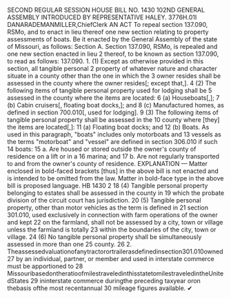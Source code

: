 SECOND REGULAR SESSION
HOUSE BILL NO. 1430
102ND GENERAL ASSEMBLY
INTRODUCED BY REPRESENTATIVE HALEY.
3776H.01I DANARADEMANMILLER,ChiefClerk
AN ACT
To repeal section 137.090, RSMo, and to enact in lieu thereof one new section relating to
property assessments of boats.
Be it enacted by the General Assembly of the state of Missouri, as follows:
Section A. Section 137.090, RSMo, is repealed and one new section enacted in lieu
2 thereof, to be known as section 137.090, to read as follows:
137.090. 1. (1) Except as otherwise provided in this section, all tangible personal
2 property of whatever nature and character situate in a county other than the one in which the
3 owner resides shall be assessed in the county where the owner resides[; except that,].
4 (2) The following items of tangible personal property used for lodging shall be
5 assessed in the county where the items are located:
6 (a) Houseboats[,];
7 (b) Cabin cruisers[, floating boat docks,]; and
8 (c) Manufactured homes, as defined in section 700.010[, used for lodging].
9 (3) The following items of tangible personal property shall be assessed in the
10 county where [they] the items are located[,]:
11 (a) Floating boat docks; and
12 (b) Boats. As used in this paragraph, "boats" includes only motorboats and
13 vessels as the terms "motorboat" and "vessel" are defined in section 306.010 if such
14 boats:
15 a. Are housed or stored outside the owner's county of residence on a lift or in a
16 marina; and
17 b. Are not regularly transported to and from the owner's county of residence.
EXPLANATION — Matter enclosed in bold-faced brackets [thus] in the above bill is not enacted and is
intended to be omitted from the law. Matter in bold-face type in the above bill is proposed language.
HB 1430 2
18 (4) Tangible personal property belonging to estates shall be assessed in the county in
19 which the probate division of the circuit court has jurisdiction.
20 (5) Tangible personal property, other than motor vehicles as the term is defined in
21 section 301.010, used exclusively in connection with farm operations of the owner and kept
22 on the farmland, shall not be assessed by a city, town or village unless the farmland is totally
23 within the boundaries of the city, town or village.
24 (6) No tangible personal property shall be simultaneously assessed in more than one
25 county.
26 2. Theassessedvaluationofanytractorortrailerasdefinedinsection301.010owned
27 by an individual, partner, or member and used in interstate commerce must be apportioned to
28 MissouribasedontheratioofmilestraveledinthisstatetomilestraveledintheUnitedStates
29 ininterstate commerce duringthe preceding taxyear oron thebasis ofthe most recentannual
30 mileage figures available.
✔